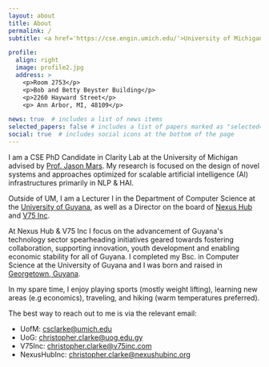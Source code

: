 ```yaml
---
layout: about
title: About
permalink: /
subtitle: <a href='https://cse.engin.umich.edu/'>University of Michigan</a> | <a href='https://fns.uog.edu.gy/'>University of Guyana</a> | <a href='https://v75inc.com/'>V75 Inc.</a> | <a href='https://www.nexushubinc.org/'>Nexus Hub Inc.</a>

profile:
  align: right
  image: profile2.jpg
  address: >
    <p>Room 2753</p>
    <p>Bob and Betty Beyster Building</p>
    <p>2260 Hayward Street</p>
    <p> Ann Arbor, MI, 48109</p>

news: true  # includes a list of news items
selected_papers: false # includes a list of papers marked as "selected={true}"
social: true  # includes social icons at the bottom of the page
---
```


I am a CSE PhD Candidate in Clarity Lab at the University of Michigan advised by [Prof. Jason Mars](https://www.jasonmars.org/). My research is focused on the design of novel systems and approaches optimized for scalable artificial intelligence (AI) infrastructures primarily in NLP & HAI.

Outside of UM, I am a Lecturer I in the Department of Computer Science at the [University of Guyana](https://uog.edu.gy), as well as a Director on the board of [Nexus Hub](https://www.nexushubinc.org/) and [V75 Inc](https://v75inc.com/). 

At Nexus Hub & V75 Inc I focus on the advancement of Guyana's technology sector spearheading initiatives geared towards fostering collaboration, supporting innovation, youth development and enabling economic stability for all of Guyana. I completed my Bsc. in Computer Science at the University of Guyana and I was born and raised in [Georgetown, Guyana](https://en.wikipedia.org/wiki/Guyana). 

In my spare time, I enjoy playing sports (mostly weight lifting), learning new areas (e.g economics), traveling, and hiking (warm temperatures preferred).

The best way to reach out to me is via the relevant email:
- UofM: [csclarke@umich.edu](mailto:csclarke@umich.edu)
- UoG: [christopher.clarke@uog.edu.gy](mailto:christopher.clarke@uog.edu.gy)
- V75Inc: [christopher.clarke@v75inc.com](mailto:christopher.clarke@v75inc.com)
- NexusHubInc: [christopher.clarke@nexushubinc.org](mailto:christopher.clarke@nexushubinc.org)